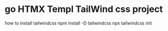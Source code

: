# go HTMX Templ TailWind css project

how to install tailwindcss
npm install -D tailwindcss
npx tailwindcss init
